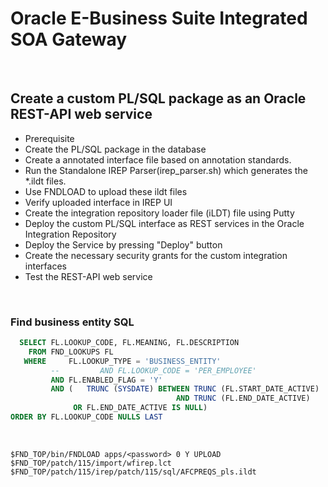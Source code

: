 # Oracle E-Business Suite Integrated SOA Gateway


<br>

## Create a custom PL/SQL package as an Oracle REST-API web service
- Prerequisite
- Create the PL/SQL package in the database
- Create a annotated interface file based on annotation standards.
- Run the Standalone IREP Parser(irep_parser.sh) which generates the *.ildt files.
- Use FNDLOAD to upload these ildt files
- Verify uploaded interface in IREP UI
- Create the integration repository loader file (iLDT) file using Putty
- Deploy the custom PL/SQL interface as REST services in the Oracle Integration Repository
- Deploy the Service by pressing "Deploy" button
- Create the necessary security grants for the custom integration interfaces
- Test the REST-API web service


<br>

### Find business entity SQL 
```sql
  SELECT FL.LOOKUP_CODE, FL.MEANING, FL.DESCRIPTION
    FROM FND_LOOKUPS FL
   WHERE     FL.LOOKUP_TYPE = 'BUSINESS_ENTITY'
         --         AND FL.LOOKUP_CODE = 'PER_EMPLOYEE'
         AND FL.ENABLED_FLAG = 'Y'
         AND (   TRUNC (SYSDATE) BETWEEN TRUNC (FL.START_DATE_ACTIVE)
                                     AND TRUNC (FL.END_DATE_ACTIVE)
              OR FL.END_DATE_ACTIVE IS NULL)
ORDER BY FL.LOOKUP_CODE NULLS LAST

```


<br>

```
$FND_TOP/bin/FNDLOAD apps/<password> 0 Y UPLOAD $FND_TOP/patch/115/import/wfirep.lct $FND_TOP/patch/115/irep/patch/115/sql/AFCPREQS_pls.ildt
```
